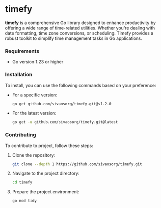 # timefy

**timefy** is a comprehensive Go library designed to enhance productivity by offering a wide range of time-related utilities. Whether you're dealing with date formatting, time zone conversions, or scheduling. Timefy provides a robust toolkit to simplify time management tasks in Go applications.

### Requirements

- Go version 1.23 or higher

### Installation

To install, you can use the following commands based on your preference:

- For a specific version:

  ```bash
  go get github.com/sivaosorg/timefy.git@v1.2.0
  ```

- For the latest version:
  ```bash
  go get -u github.com/sivaosorg/timefy.git@latest
  ```

### Contributing

To contribute to project, follow these steps:

1. Clone the repository:

   ```bash
   git clone --depth 1 https://github.com/sivaosorg/timefy.git
   ```

2. Navigate to the project directory:

   ```bash
   cd timefy
   ```

3. Prepare the project environment:
   ```bash
   go mod tidy
   ```
